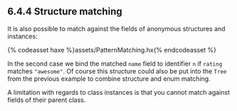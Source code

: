 ## 6.4.4 Structure matching

It is also possible to match against the fields of anonymous structures and instances:

{% codeasset haxe %}assets/PatternMatching.hx{% endcodeasset %}

In the second case we bind the matched `name` field to identifier `n` if `rating` matches `"awesome"`. Of course this structure could also be put into the `Tree` from the previous example to combine structure and enum matching.

A limitation with regards to class instances is that you cannot match against fields of their parent class.
